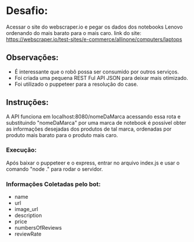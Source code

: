 # Desafio:

Acessar o site do webscraper.io e pegar os dados dos notebooks Lenovo ordenando do mais barato para o mais caro.
link do site:
https://webscraper.io/test-sites/e-commerce/allinone/computers/laptops

## Observações:
- É interessante que o robô possa ser consumido por outros serviços. 
- Foi criada uma pequena REST Ful API JSON para deixar mais otimizado.
- Foi utilizado o puppeteer para a resolução do case.

## Instruções:
A API funciona em localhost:8080/nomeDaMarca acessando essa rota e substituindo "nomeDaMarca"
por uma marca de notebook é possível obter as informações desejadas dos produtos de tal marca, ordenadas por produto mais barato
para o produto mais caro.

### Execução:
Após baixar o puppeteer e o express, entrar no arquivo index.js e usar o comando "node ." para rodar o servidor.

### Informações Coletadas pelo bot:
- name
- url
- image_url
- description
- price
- numbersOfReviews
- reviewRate
